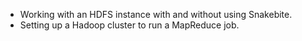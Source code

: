 * Working with an HDFS instance with and without using Snakebite.
* Setting up a Hadoop cluster to run a MapReduce job.